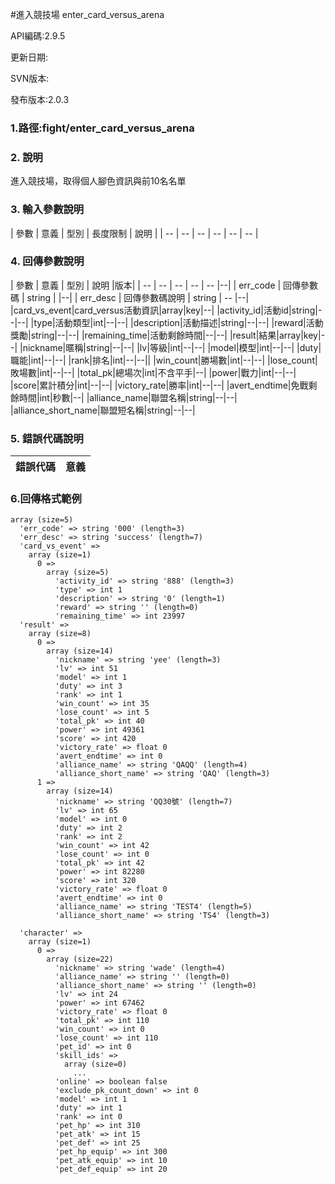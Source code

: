 #進入競技場 enter_card_versus_arena





API編碼:2.9.5

> 


更新日期:

> 

SVN版本:

> 

發布版本:2.0.3
### 1.路徑:fight/enter_card_versus_arena

### 2. 說明
進入競技場，取得個人腳色資訊與前10名名單

### 3. 輸入參數說明


| 參數 | 意義 | 型別 | 長度限制 | 說明 |
| -- | -- | -- | -- | -- | -- |


### 4. 回傳參數說明
| 參數 | 意義 | 型別 | 說明 |版本|
| -- | -- | -- | -- | -- |--|
| err_code | 回傳參數碼 | string |  |--|
| err_desc | 回傳參數碼說明 | string | -- |--|
|card_vs_event|card_versus活動資訊|array|key|--|
|activity_id|活動id|string|--|--|
|type|活動類型|int|--|--|
|description|活動描述|string|--|--|
|reward|活動獎勵|string|--|--|
|remaining_time|活動剩餘時間|--|--|
|result|結果|array|key|--|
|nickname|暱稱|string|--|--|
|lv|等級|int|--|--|
|model|模型|int|--|--|
|duty|職能|int|--|--|
|rank|排名|int|--|--||
|win_count|勝場數|int|--|--|
|lose_count|敗場數|int|--|--|
|total_pk|總場次|int|不含平手|--|
|power|戰力|int|--|--|
|score|累計積分|int|--|--|
|victory_rate|勝率|int|--|--|
|avert_endtime|免戰剩餘時間|int|秒數|--|
|alliance_name|聯盟名稱|string|--|--|
|alliance_short_name|聯盟短名稱|string|--|--|


### 5. 錯誤代碼說明
|錯誤代碼|意義|
|--|--|



### 6.回傳格式範例

```
array (size=5)
  'err_code' => string '000' (length=3)
  'err_desc' => string 'success' (length=7)
  'card_vs_event' => 
    array (size=1)
      0 => 
        array (size=5)
          'activity_id' => string '888' (length=3)
          'type' => int 1
          'description' => string '0' (length=1)
          'reward' => string '' (length=0)
          'remaining_time' => int 23997
  'result' => 
    array (size=8)
      0 => 
        array (size=14)
          'nickname' => string 'yee' (length=3)
          'lv' => int 51
          'model' => int 1
          'duty' => int 3
          'rank' => int 1
          'win_count' => int 35
          'lose_count' => int 5
          'total_pk' => int 40
          'power' => int 49361
          'score' => int 420
          'victory_rate' => float 0
          'avert_endtime' => int 0
          'alliance_name' => string 'QAQQ' (length=4)
          'alliance_short_name' => string 'QAQ' (length=3)
      1 => 
        array (size=14)
          'nickname' => string 'QQ30號' (length=7)
          'lv' => int 65
          'model' => int 0
          'duty' => int 2
          'rank' => int 2
          'win_count' => int 42
          'lose_count' => int 0
          'total_pk' => int 42
          'power' => int 82280
          'score' => int 320
          'victory_rate' => float 0
          'avert_endtime' => int 0
          'alliance_name' => string 'TEST4' (length=5)
          'alliance_short_name' => string 'TS4' (length=3)

  'character' => 
    array (size=1)
      0 => 
        array (size=22)
          'nickname' => string 'wade' (length=4)
          'alliance_name' => string '' (length=0)
          'alliance_short_name' => string '' (length=0)
          'lv' => int 24
          'power' => int 67462
          'victory_rate' => float 0
          'total_pk' => int 110
          'win_count' => int 0
          'lose_count' => int 110
          'pet_id' => int 0
          'skill_ids' => 
            array (size=0)
              ...
          'online' => boolean false
          'exclude_pk_count_down' => int 0
          'model' => int 1
          'duty' => int 1
          'rank' => int 0
          'pet_hp' => int 310
          'pet_atk' => int 15
          'pet_def' => int 25
          'pet_hp_equip' => int 300
          'pet_atk_equip' => int 10
          'pet_def_equip' => int 20

```

